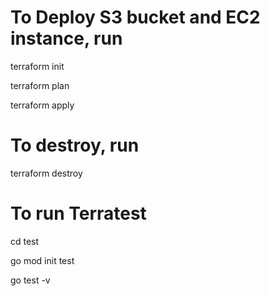 
# To Deploy S3 bucket and EC2 instance,  run

terraform init

terraform plan

terraform apply

# To destroy, run

terraform destroy

# To run Terratest

cd test

go mod init test

go test -v
